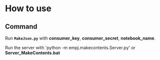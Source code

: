 How to use
===========
Command
--------
Run **`MakeJson.py`** with **consumer_key**, **consumer_secret**, **notebook_name**.  
  
Run the server with 'python -m empj.makecontents.Server.py' or **Server_MakeContents.bat**  
